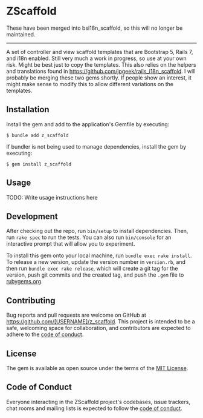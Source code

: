 # ZScaffold

These have been merged into bsi18n_scaffold, so this will no longer be maintained.

-----

A set of controller and view scaffold templates that are Bootstrap 5, Rails 7, and i18n enabled.  Still very much a work
in progress, so use at your own risk.  Might be best just to copy the templates.  This also relies on the helpers and
translations found in https://github.com/jpgeek/rails_i18n_scaffold.  I will probably be merging these two gems shortly.
If people show an interest, it might make sense to modify this to allow different variations on the templates.

## Installation

Install the gem and add to the application's Gemfile by executing:

    $ bundle add z_scaffold

If bundler is not being used to manage dependencies, install the gem by executing:

    $ gem install z_scaffold

## Usage

TODO: Write usage instructions here

## Development

After checking out the repo, run `bin/setup` to install dependencies. Then, run `rake spec` to run the tests. You can also run `bin/console` for an interactive prompt that will allow you to experiment.

To install this gem onto your local machine, run `bundle exec rake install`. To release a new version, update the version number in `version.rb`, and then run `bundle exec rake release`, which will create a git tag for the version, push git commits and the created tag, and push the `.gem` file to [rubygems.org](https://rubygems.org).

## Contributing

Bug reports and pull requests are welcome on GitHub at https://github.com/[USERNAME]/z_scaffold. This project is intended to be a safe, welcoming space for collaboration, and contributors are expected to adhere to the [code of conduct](https://github.com/[USERNAME]/z_scaffold/blob/master/CODE_OF_CONDUCT.md).

## License

The gem is available as open source under the terms of the [MIT License](https://opensource.org/licenses/MIT).

## Code of Conduct

Everyone interacting in the ZScaffold project's codebases, issue trackers, chat rooms and mailing lists is expected to follow the [code of conduct](https://github.com/[USERNAME]/z_scaffold/blob/master/CODE_OF_CONDUCT.md).
